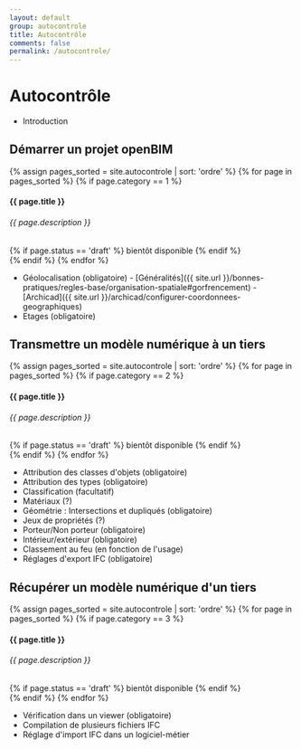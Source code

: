 ```yaml
---
layout: default
group: autocontrole
title: Autocontrôle
comments: false
permalink: /autocontrole/
---
```


# Autocontrôle

* Introduction

## Démarrer un projet openBIM

{% assign pages_sorted = site.autocontrole | sort: 'ordre' %}
{% for page in pages_sorted %}
{% if page.category == 1 %}
<div class="row justify-content-md-center">
  <div class="col-sm-8">
    <div class="card">
      <a href="{{ page.url }}"></a>
      <div class="card-block">
        <h4 class="card-title">
          <small class="text-muted"><i class="fa fa-{{ page.icon }}"></i></small>
          {{ page.title }}
        </h4>
        <h6 class="card-subtitle text-muted">{{ page.description }}</h6>
        {% if page.status == 'draft' %}
          <span class="badge badge-warning">bientôt disponible</span>
        {% endif %}
      </div>
    </div>
  </div>
</div>
{% endif %}
{% endfor %}

* Géolocalisation (obligatoire) - [Généralités]({{ site.url }}/bonnes-pratiques/regles-base/organisation-spatiale#gorfrencement) - [Archicad]({{ site.url }}/archicad/configurer-coordonnees-geographiques)
* Etages (obligatoire)

## Transmettre un modèle numérique à un tiers

{% assign pages_sorted = site.autocontrole | sort: 'ordre' %}
{% for page in pages_sorted %}
{% if page.category == 2 %}
<div class="row justify-content-md-center">
  <div class="col-sm-8">
    <div class="card">
      <a href="{{ page.url }}"></a>
      <div class="card-block">
        <h4 class="card-title">
          <small class="text-muted"><i class="fa fa-{{ page.icon }}"></i></small>
          {{ page.title }}
        </h4>
        <h6 class="card-subtitle text-muted">{{ page.description }}</h6>
        {% if page.status == 'draft' %}
          <span class="badge badge-warning">bientôt disponible</span>
        {% endif %}
      </div>
    </div>
  </div>
</div>
{% endif %}
{% endfor %}

* Attribution des classes d'objets (obligatoire)
* Attribution des types (obligatoire)
* Classification (facultatif)
* Matériaux (?)
* Géométrie : Intersections et dupliqués (obligatoire)
* Jeux de propriétés (?)
* Porteur/Non porteur (obligatoire)
* Intérieur/extérieur (obligatoire)
* Classement au feu (en fonction de l'usage)
* Réglages d'export IFC (obligatoire)

## Récupérer un modèle numérique d'un tiers

{% assign pages_sorted = site.autocontrole | sort: 'ordre' %}
{% for page in pages_sorted %}
{% if page.category == 3 %}
<div class="row justify-content-md-center">
  <div class="col-sm-8">
    <div class="card">
      <a href="{{ page.url }}"></a>
      <div class="card-block">
        <h4 class="card-title">
          <small class="text-muted"><i class="fa fa-{{ page.icon }}"></i></small>
          {{ page.title }}
        </h4>
        <h6 class="card-subtitle text-muted">{{ page.description }}</h6>
        {% if page.status == 'draft' %}
          <span class="badge badge-warning">bientôt disponible</span>
        {% endif %}
      </div>
    </div>
  </div>
</div>
{% endif %}
{% endfor %}

* Vérification dans un viewer (obligatoire)
* Compilation de plusieurs fichiers IFC
* Réglage d'import IFC dans un logiciel-métier
